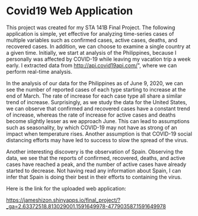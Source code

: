 # Covid19 Web Application
This project was created for my STA 141B Final Project. The following application is simple, yet effective for analyzing time-series cases of multiple variables such as confirmed cases, active cases, deaths, and recovered cases. In addition, we can choose to examine a single country at a given time. Initially, we start at analysis of the Philippines, because I personally was affected by COVID-19 while leaving my vacation trip a week early. I extracted data from http://api.covid19api.com/", where we can perform real-time analysis.

In the analysis of our data for the Philippines as of June 9, 2020, we can see the number of reported cases of each type starting to increase at the end of March. The rate of increase for each case type all share a similar trend of increase. Surprisingly, as we study the data for the United States, we can observe that confirmed and recovered cases have a constant trend of increase, whereas the rate of increase for active cases and deaths become slightly lesser as we approach June. This can lead to assumptions such as seasonality, by which COVID-19 may not have as strong of an impact when temperature rises. Another assumption is that COVID-19 social distancing efforts may have led to success to slow the spread of the virus.

Another interesting discovery is the observation of Spain. Observing the data, we see that the reports of confirmed, recovered, deaths, and active cases have reached a peak, and the number of active cases have already started to decrease. Not having read any information about Spain, I can infer that Spain is doing their best in their efforts to containing the virus.

Here is the link for the uploaded web application:

https://jameshizon.shinyapps.io/final_project/?_ga=2.63372518.813029001.1591649978-477903587.1591649978
